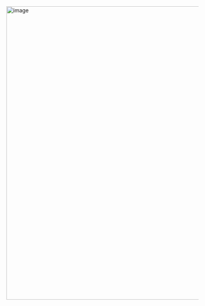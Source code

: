 
<img width="1600" height="767" alt="image" src="https://github.com/user-attachments/assets/d10c15fb-9369-427c-af84-3c6b1d860c75" />

